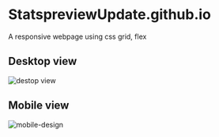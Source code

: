 # StatspreviewUpdate.github.io
A responsive webpage using css grid, flex

## Desktop view
![destop view](https://user-images.githubusercontent.com/79411680/209318881-c0fb696a-4704-4634-9b70-d062df2142d5.png)

## Mobile view
![mobile-design](https://user-images.githubusercontent.com/79411680/209318900-fffdfd0e-530c-4b6c-bab3-e67202f98695.jpg)
